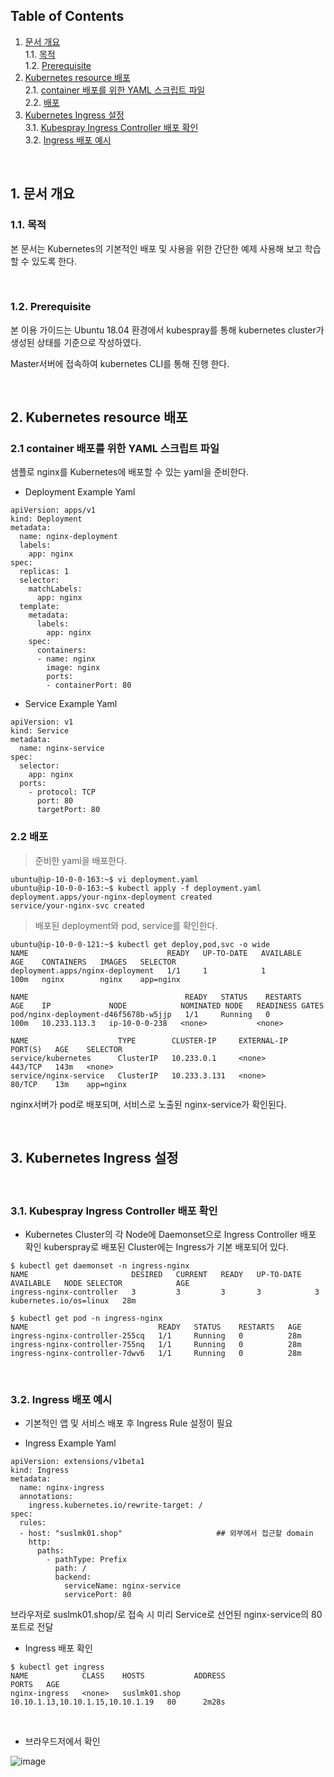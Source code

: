 
## Table of Contents

1. [문서 개요](#1)  
  1.1. [목적](#1.1)  
  1.2. [Prerequisite](#1.2)
2. [Kubernetes resource 배포](#2)  
  2.1. [container 배포를 위한 YAML 스크립트 파일](#2.1)  
  2.2. [배포](#2.2)  
3. [Kubernetes Ingress 설정](#3)  
  3.1. [Kubespray Ingress Controller 배포 확인](#3.1)  
  3.2. [Ingress 배포 예시](#3.2)  


<br>

## <div id='1'> 1. 문서 개요

### <div id='1.1'> 1.1. 목적
본 문서는 Kubernetes의 기본적인 배포 및 사용을 위한 간단한 예제 사용해 보고 학습할 수 있도록 한다. 

<br>

### <div id='1.2'> 1.2. Prerequisite
본 이용 가이드는 Ubuntu 18.04 환경에서 kubespray를 통해 kubernetes cluster가 생성된 상태를 기준으로 작성하였다. 

Master서버에 접속하여 kubernetes CLI를 통해 진행 한다.


<br>

## <div id='2'> 2. Kubernetes resource 배포

### <div id='2.1'> 2.1 container 배포를 위한 YAML 스크립트 파일
샘플로 nginx를 Kubernetes에 배포할 수 있는 yaml을 준비한다. 
 
- Deployment Example Yaml

```
apiVersion: apps/v1
kind: Deployment
metadata:
  name: nginx-deployment
  labels:
    app: nginx
spec:
  replicas: 1
  selector:
    matchLabels:
      app: nginx
  template:
    metadata:
      labels:
        app: nginx
    spec:
      containers:
      - name: nginx
        image: nginx
        ports:
        - containerPort: 80
```

- Service Example Yaml

```
apiVersion: v1
kind: Service
metadata:
  name: nginx-service
spec:
  selector:
    app: nginx
  ports:
    - protocol: TCP
      port: 80
      targetPort: 80
```

### <div id='2.2'> 2.2 배포

>준비한 yaml을 배포한다.
```
ubuntu@ip-10-0-0-163:~$ vi deployment.yaml
ubuntu@ip-10-0-0-163:~$ kubectl apply -f deployment.yaml
deployment.apps/your-nginx-deployment created
service/your-nginx-svc created
```

> 배포된 deployment와 pod, service를 확인한다. 
```
ubuntu@ip-10-0-0-121:~$ kubectl get deploy,pod,svc -o wide 
NAME                               READY   UP-TO-DATE   AVAILABLE   AGE    CONTAINERS   IMAGES   SELECTOR
deployment.apps/nginx-deployment   1/1     1            1           100m   nginx        nginx    app=nginx

NAME                                   READY   STATUS    RESTARTS   AGE    IP             NODE            NOMINATED NODE   READINESS GATES
pod/nginx-deployment-d46f5678b-w5jjp   1/1     Running   0          100m   10.233.113.3   ip-10-0-0-238   <none>           <none>

NAME                    TYPE        CLUSTER-IP     EXTERNAL-IP   PORT(S)   AGE    SELECTOR
service/kubernetes      ClusterIP   10.233.0.1     <none>        443/TCP   143m   <none>
service/nginx-service   ClusterIP   10.233.3.131   <none>        80/TCP    13m    app=nginx
```

nginx서버가 pod로 배포되며, 서비스로 노출된 nginx-service가 확인된다.



<br>


## <div id='3'> 3. Kubernetes Ingress 설정

<br>

### <div id='3.1'> 3.1. Kubespray Ingress Controller 배포 확인


- Kubernetes Cluster의 각 Node에 Daemonset으로 Ingress Controller 배포 확인
kuberspray로 배포된 Cluster에는 Ingress가 기본 배포되어 있다.

```
$ kubectl get daemonset -n ingress-nginx
NAME                       DESIRED   CURRENT   READY   UP-TO-DATE   AVAILABLE   NODE SELECTOR            AGE
ingress-nginx-controller   3         3         3       3            3           kubernetes.io/os=linux   28m

$ kubectl get pod -n ingress-nginx
NAME                             READY   STATUS    RESTARTS   AGE
ingress-nginx-controller-255cq   1/1     Running   0          28m
ingress-nginx-controller-755nq   1/1     Running   0          28m
ingress-nginx-controller-7dwv6   1/1     Running   0          28m
```

<br>

### <div id='3.2'> 3.2. Ingress 배포 예시

- 기본적인 앱 및 서비스 배포 후 Ingress Rule 설정이 필요

- Ingress Example Yaml

```
apiVersion: extensions/v1beta1
kind: Ingress
metadata:
  name: nginx-ingress
  annotations:
    ingress.kubernetes.io/rewrite-target: /
spec:
  rules:
  - host: "suslmk01.shop"                     ## 외부에서 접근할 domain
    http:
      paths:
        - pathType: Prefix
          path: /
          backend:
            serviceName: nginx-service
            servicePort: 80
```

브라우저로 suslmk01.shop/로 접속 시 미리 Service로 선언된 nginx-service의 80포트로 전달

- Ingress 배포 확인

```
$ kubectl get ingress
NAME            CLASS    HOSTS           ADDRESS                            PORTS   AGE
nginx-ingress   <none>   suslmk01.shop   10.10.1.13,10.10.1.15,10.10.1.19   80      2m28s
```


<br>

- 브라우드저에서 확인

![image](https://user-images.githubusercontent.com/67575226/111438131-3ebe0380-8747-11eb-8c88-560258df9214.png)
